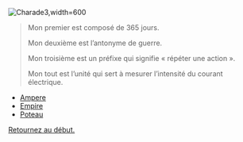 ![Charade3,width=600](https://assets.rte-france.com/prod/public/styles/item_image/public/2020-04/Dispatching_national_a_Saint-Denis.jpg)

> Mon premier est composé de 365 jours.
> 
> Mon deuxième est l’antonyme de guerre.
> 
> Mon troisième est un préfixe qui signifie « répéter une action ».
> 
> Mon tout est l’unité qui sert à mesurer l’intensité du courant électrique.


- [Ampere](.Ampere)
- [Empire](.Empire)
- [Poteau](.Poteau)

[Retournez au début.](https://github.com/DevinRte/Enigme/tree/main)
